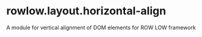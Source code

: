 # rowlow.layout.horizontal-align
A module for vertical alignment of DOM elements for ROW LOW framework
